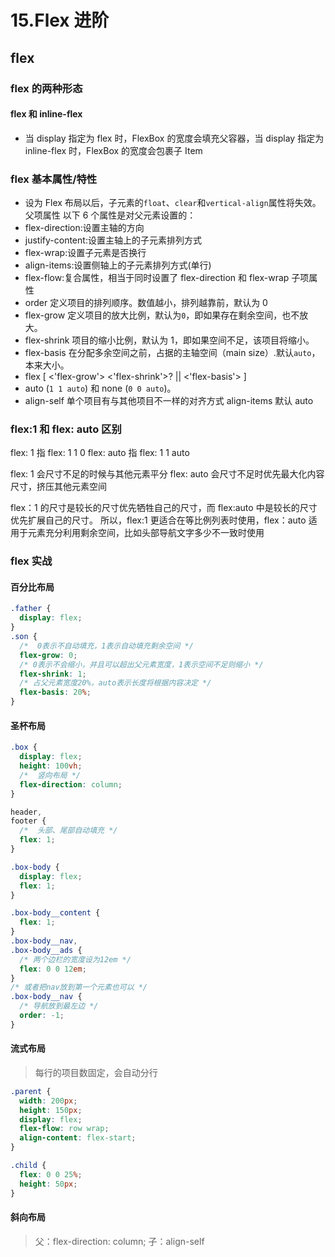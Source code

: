 # 15.Flex 进阶

## flex

### flex 的两种形态

#### flex 和 inline-flex

- 当 display 指定为 flex 时，FlexBox 的宽度会填充父容器，当 display 指定为 inline-flex 时，FlexBox 的宽度会包裹子 Item

### flex 基本属性/特性

- 设为 Flex 布局以后，子元素的`float`、`clear`和`vertical-align`属性将失效。
  父项属性
  以下 6 个属性是对父元素设置的：
- flex-direction:设置主轴的方向
- justify-content:设置主轴上的子元素排列方式
- flex-wrap:设置子元素是否换行
- align-items:设置侧轴上的子元素排列方式(单行)
- flex-flow:复合属性，相当于同时设置了 flex-direction 和 flex-wrap
  子项属性
- order 定义项目的排列顺序。数值越小，排列越靠前，默认为 0
- flex-grow 定义项目的放大比例，默认为`0`，即如果存在剩余空间，也不放大。
- flex-shrink 项目的缩小比例，默认为 1，即如果空间不足，该项目将缩小。
- flex-basis 在分配多余空间之前，占据的主轴空间（main size）.默认`auto`，本来大小。
- flex [ <'flex-grow'> <'flex-shrink'>? || <'flex-basis'> ]
- auto (`1 1 auto`) 和 none (`0 0 auto`)。
- align-self 单个项目有与其他项目不一样的对齐方式 align-items 默认 auto

### flex:1 和 flex: auto 区别

flex: 1 指 flex: 1 1 0
flex: auto 指 flex: 1 1 auto

flex: 1 会尺寸不足的时候与其他元素平分
flex: auto 会尺寸不足时优先最大化内容尺寸，挤压其他元素空间

flex：1 的尺寸是较长的尺寸优先牺牲自己的尺寸，而 flex:auto 中是较长的尺寸优先扩展自己的尺寸。
所以，flex:1 更适合在等比例列表时使用，flex：auto 适用于元素充分利用剩余空间，比如头部导航文字多少不一致时使用

### flex 实战

#### 百分比布局

```css
.father {
  display: flex;
}
.son {
  /*  0表示不自动填充，1表示自动填充剩余空间 */
  flex-grow: 0;
  /* 0表示不会缩小，并且可以超出父元素宽度，1表示空间不足则缩小 */
  flex-shrink: 1;
  /* 占父元素宽度20%，auto表示长度将根据内容决定 */
  flex-basis: 20%;
}
```

#### 圣杯布局

```css
.box {
  display: flex;
  height: 100vh;
  /*  竖向布局 */
  flex-direction: column;
}

header,
footer {
  /*  头部、尾部自动填充 */
  flex: 1;
}

.box-body {
  display: flex;
  flex: 1;
}

.box-body__content {
  flex: 1;
}
.box-body__nav,
.box-body__ads {
  /* 两个边栏的宽度设为12em */
  flex: 0 0 12em;
}
/* 或者把nav放到第一个元素也可以 */
.box-body__nav {
  /* 导航放到最左边 */
  order: -1;
}
```

#### 流式布局

> 每行的项目数固定，会自动分行

```css
.parent {
  width: 200px;
  height: 150px;
  display: flex;
  flex-flow: row wrap;
  align-content: flex-start;
}

.child {
  flex: 0 0 25%;
  height: 50px;
}
```

#### 斜向布局

> 父：flex-direction: column;
> 子：align-self
